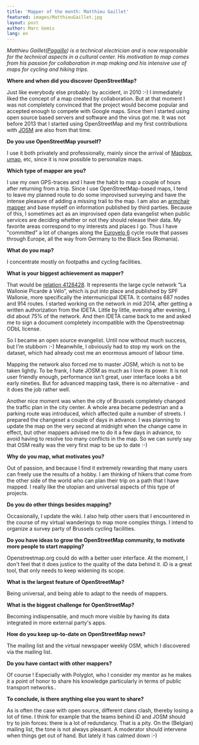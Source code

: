 ```yaml
---
title: 'Mapper of the month: Matthieu Gaillet'
featured: images/MatthieuGaillet.jpg
layout: post
author: Marc Gemis
lang: en
---
```


_Matthieu Gaillet([Pagaille](https://www.openstreetmap.org/user/Pagaille)) is a technical electrician and is now responsible for the technical aspects in a cultural center. His motivation to map comes from his passion for collaboration in map making and his intensive use of maps for cycling and hiking trips._

**Where and when did you discover OpenStreetMap?**

Just like everybody else probably: by accident, in 2010 :-) I immediately liked the concept of a map created by collaboration. But at that moment I was not completely convinced that the project would become popular and accepted enough to compete with Google maps. Since then I started using open source based servers and software and the virus got me. It was not before 2013 that I started using OpenStreetMap and my first contributions with [JOSM](http://josm.openstreetmap.de/) are also from that time.

**Do you use OpenStreetMap yourself?**

I use it both privately and professionally, mainly since the arrival of [Mapbox](https://www.mapbox.com/), [umap](http://umap.openstreetmap.fr/), etc, since it is now possible to personalize maps.

**Which type of mapper are you?**

I use my own GPS-traces and I have the habit to map a couple of hours after returning from a trip. Since I use OpenStreetMap-based maps, I tend to leave my planned route to do some improvised surveying and have the intense pleasure of adding a missing trail to the map. I am also an [armchair mapper](http://wiki.openstreetmap.org/wiki/Armchair_mapping) and base myself on information published by third parties. Because of this, I sometimes act as an improvised open data evangelist when public services are deciding whether or not they should release their data. My favorite areas correspond to my interests and places I go. Thus I have "committed" a lot of changes along the [Eurovelo 6](http://www.eurovelo.com/en/eurovelos/eurovelo-6) cycle route that passes through Europe, all the way from Germany to the Black Sea (Romania).

**What do you map?**

I concentrate mostly on footpaths and cycling facilities.

**What is your biggest achievement as mapper?**

That would be [relation 4128428](http://www.openstreetmap.org/relation/4128428). It represents the large cycle network “La Wallonie Picarde à Vélo”, which is put into place and published by SPF Wallonie, more specifically the intermunicipal IDETA. It contains 687 nodes and 914 routes. I started working on the network in mid 2014, after getting a written authorization from the IDETA. Little by little, evening after evening, I did about 75% of the network. And then IDETA came back to me and asked me to sign a document completely incompatible with the Openstreetmap ODbL license.

So I became an open source evangelist. Until now without much success, but I'm stubborn :-) Meanwhile, I obviously had to stop my work on the dataset, which had already cost me an enormous amount of labour time.

Mapping the network also forced me to master JOSM, which is not to be taken lightly. To be frank, I hate JOSM as much as I love its power. It is not user friendly enough, performance isn't great, user interface looks a bit early nineties. But for advanced mapping task, there is no alternative - and it does the job rather well.

Another nice moment was when the city of Brussels completely changed the traffic plan in the city center. A whole area became pedestrian and a parking route was introduced, which affected quite a number of streets. I prepared the changeset a couple of days in advance. I was planning to update the map on the very second at midnight when the change came in effect, but other mappers advised me to do it a few days in advance, to avoid having to resolve too many conflicts in the map. So we can surely say that OSM really was the very first map to be up to date :-)

**Why do you map, what motivates you?**

Out of passion, and because I find it extremely rewarding that many users can freely use the results of a hobby. I am thinking of hikers that come from the other side of the world who can plan their trip on a path that I have mapped. I really like the utopian and universal aspects of this type of projects.

**Do you do other things besides mapping?**

Occasionally, I update the wiki. I also help other users that I encountered in the course of my virtual wanderings to map more complex things. I intend to organize a survey party of Brussels cycling facilities.

**Do you have ideas to grow the OpenStreetMap community, to motivate more people to start mapping?**

Openstreetmap.org could do with a better user interface. At the moment, I don't feel that it does justice to the quality of the data behind it. iD is a great tool, that only needs to keep widening its scope.

**What is the largest feature of OpenStreetMap?**

Being universal, and being able to adapt to the needs of mappers.

**What is the biggest challenge for OpenStreetMap?**

Becoming indispensable, and much more visible by having its data integrated in more external party's apps.

**How do you keep up-to-date on OpenStreetMap news?**

The mailing list and the virtual newspaper weekly OSM, which I discovered via the mailing list.

**Do you have contact with other mappers?**

Of course ! Especially with Polyglot, who I consider my mentor as he makes it a point of honor to share his knowledge particularly in terms of public transport networks..

**To conclude, is there anything else you want to share?**

As is often the case with open source, different clans clash, thereby losing a lot of time. I think for example that the teams behind iD and JOSM should try to join forces: there is a lot of redundancy. That is a pity. On the (Belgian) mailing list, the tone is not always pleasant. A moderator should intervene when things get out of hand. But lately it has calmed down :-)
